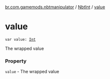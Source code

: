 [br.com.gamemods.nbtmanipulator](../index.md) / [NbtInt](index.md) / [value](./value.md)

# value

`var value: `[`Int`](https://kotlinlang.org/api/latest/jvm/stdlib/kotlin/-int/index.html)

The wrapped value

### Property

`value` - The wrapped value